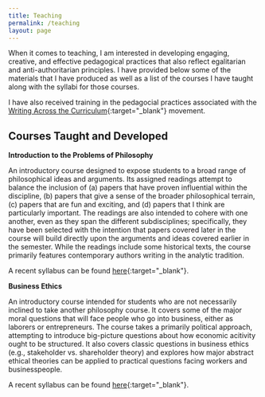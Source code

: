 ```yaml
---
title: Teaching
permalink: /teaching
layout: page
---
```

<!-- Google tag (gtag.js) -->
<script async src="https://www.googletagmanager.com/gtag/js?id=G-EX32E7FD6Z"></script>
<script>
  window.dataLayer = window.dataLayer || [];
  function gtag(){dataLayer.push(arguments);}
  gtag('js', new Date());

  gtag('config', 'G-EX32E7FD6Z');
</script>

When it comes to teaching, I am interested in developing engaging, creative, and effective pedagogical practices that also reflect egalitarian and anti-authoritarian principles. I have provided below some of the materials that I have produced as well as a list of the courses I have taught along with the syllabi for those courses.

I have also received training in the pedagocial practices associated with the [Writing Across the Curriculum](https://www.jstor.org/stable/377412?seq=1#page_scan_tab_contents){:target="_blank"} movement.

## Courses Taught and Developed

**Introduction to the Problems of Philosophy**

An introductory course designed to expose students to a broad range of philosophical ideas and arguments. Its assigned readings attempt to balance the inclusion of (a) papers that have proven influential within the discipline, (b) papers that give a sense of the broader philosophical terrain, (c) papers that are fun and exciting, and (d) papers that I think are particularly important. The readings are also intended to cohere with one another, even as they span the different subdisciplines; specifically, they have been selected with the intention that papers covered later in the course will build directly upon the arguments and ideas covered earlier in the semester. While the readings include some historical texts, the course primarily features contemporary authors writing in the analytic tradition.

A recent syllabus can be found [here](/files/Intro%20Syllabus.pdf){:target="_blank"}.

**Business Ethics**

An introductory course intended for students who are not necessarily inclined to take another philosophy course. It covers some of the major moral questions that will face people who go into business, either as laborers or entrepreneurs. The course takes a primarily political approach, attempting to introduce big-picture questions about how economic acitivity ought to be structured. It also covers classic questions in business ethics (e.g., stakeholder vs. shareholder theory) and explores how major abstract ethical theories can be applied to practical questions facing workers and businesspeople.

A recent syllabus can be found [here](/files/Business%20Ethics%20Syllabus.pdf){:target="_blank"}.
